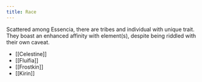 ```yaml
---
title: Race
---
```

 Scattered among Essencia, there are tribes and individual with unique trait. They boast an enhanced affinity with element(s), despite being riddled with their own caveat.

- [[Celestine]]
- [[Fluifia]]
- [[Frostkin]]
- [[Kirin]]